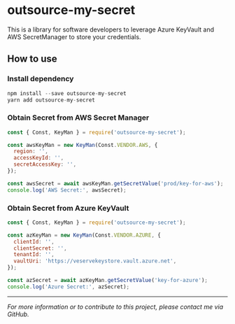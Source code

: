 # outsource-my-secret
This is a library for software developers to leverage Azure KeyVault and AWS SecretManager to store your credentials.

## How to use

### Install dependency
```javascript
npm install --save outsource-my-secret
yarn add outsource-my-secret
```

### Obtain Secret from AWS Secret Manager
```javascript
const { Const, KeyMan } = require('outsource-my-secret');

const awsKeyMan = new KeyMan(Const.VENDOR.AWS, {
  region: '',
  accessKeyId: '',
  secretAccessKey: '',
});

const awsSecret = await awsKeyMan.getSecretValue('prod/key-for-aws');
console.log('AWS Secret:', awsSecret);
```

### Obtain Secret from Azure KeyVault
```javascript
const { Const, KeyMan } = require('outsource-my-secret');

const azKeyMan = new KeyMan(Const.VENDOR.AZURE, {
  clientId: '',
  clientSecret: '',
  tenantId: '',
  vaultUri: 'https://veservekeystore.vault.azure.net',
});

const azSecret = await azKeyMan.getSecretValue('key-for-azure');
console.log('Azure Secret:', azSecret);
```

---

*For more information or to contribute to this project, please contact me via GitHub.*
